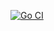 [![Go CI](https://github.com/anksos/escapeRoom_team/actions/workflows/go.yml/badge.svg)](https://github.com/anksos/escapeRoom_team/actions/workflows/go.yml)
